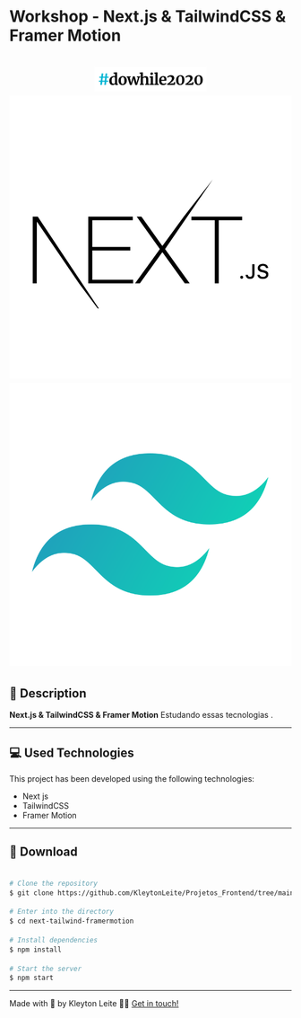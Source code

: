 # Workshop - Next.js & TailwindCSS & Framer Motion

<h1 align="center">
  <img src="./public/img/logo.svg">
  <img src="./public/img/nextjs.svg">
  <img src="./public/img/tailwind.svg">
</h1>

## 📝 Description

**Next.js & TailwindCSS & Framer Motion** Estudando essas tecnologias .

---

## 💻 Used Technologies

This project has been developed using the following technologies:

- Next js
- TailwindCSS
- Framer Motion

---

## 📁 Download

```bash

# Clone the repository
$ git clone https://github.com/KleytonLeite/Projetos_Frontend/tree/main/next/next-tailwind-framermotion.git

# Enter into the directory
$ cd next-tailwind-framermotion

# Install dependencies
$ npm install

# Start the server
$ npm start

```

---

Made with 💙 by Kleyton Leite 👋🏻 [Get in touch!](https://www.linkedin.com/in/kleyton-leite-a384a76b/)
